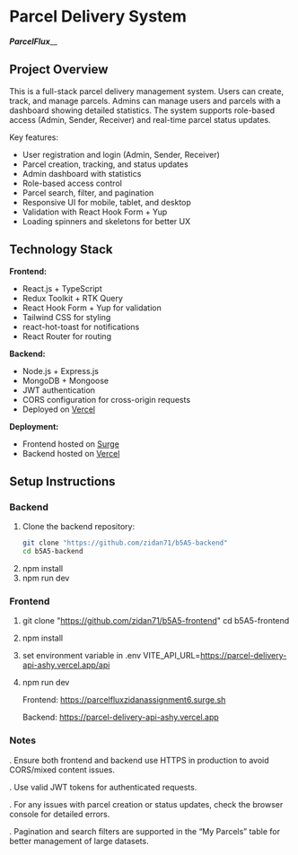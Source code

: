 # Parcel Delivery System
 
 _________________________________________ParcelFlux___________________________________________

## Project Overview
This is a full-stack parcel delivery management system. Users can create, track, and manage parcels. Admins can manage users and parcels with a dashboard showing detailed statistics. The system supports role-based access (Admin, Sender, Receiver) and real-time parcel status updates.

Key features:
- User registration and login (Admin, Sender, Receiver)
- Parcel creation, tracking, and status updates
- Admin dashboard with statistics
- Role-based access control
- Parcel search, filter, and pagination
- Responsive UI for mobile, tablet, and desktop
- Validation with React Hook Form + Yup
- Loading spinners and skeletons for better UX

## Technology Stack
**Frontend:**
- React.js + TypeScript
- Redux Toolkit + RTK Query
- React Hook Form + Yup for validation
- Tailwind CSS for styling
- react-hot-toast for notifications
- React Router for routing

**Backend:**
- Node.js + Express.js
- MongoDB + Mongoose
- JWT authentication
- CORS configuration for cross-origin requests
- Deployed on [Vercel](https://parcel-delivery-api-ashy.vercel.app)

**Deployment:**
- Frontend hosted on [Surge](https://parcelfluxzidanassignment6.surge.sh)
- Backend hosted on [Vercel](https://parcel-delivery-api-ashy.vercel.app)

## Setup Instructions

### Backend
1. Clone the backend repository:
   ```bash
   git clone "https://github.com/zidan71/b5A5-backend"
   cd b5A5-backend  
2. npm install
3. npm run dev

### Frontend

1. git clone "https://github.com/zidan71/b5A5-frontend"
   cd b5A5-frontend

2. npm install
3. set environment variable in .env
   VITE_API_URL=https://parcel-delivery-api-ashy.vercel.app/api
4. npm run dev
   

   Frontend: https://parcelfluxzidanassignment6.surge.sh

   Backend: https://parcel-delivery-api-ashy.vercel.app


### Notes

. Ensure both frontend and backend use HTTPS in production to avoid CORS/mixed content issues.

. Use valid JWT tokens for authenticated requests.

. For any issues with parcel creation or status updates, check the browser console for detailed errors.

. Pagination and search filters are supported in the “My Parcels” table for better management of large datasets.
